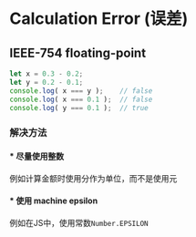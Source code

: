 # Calculation Error (误差)

## IEEE-754 floating-point
```js
let x = 0.3 - 0.2;
let y = 0.2 - 0.1;
console.log( x === y );    // false
console.log( x === 0.1 );  // false
console.log( y === 0.1 );  // true
```

### 解决方法
#### * 尽量使用整数
例如计算金额时使用分作为单位，而不是使用元

#### * 使用 machine epsilon
例如在JS中，使用常数`Number.EPSILON`

